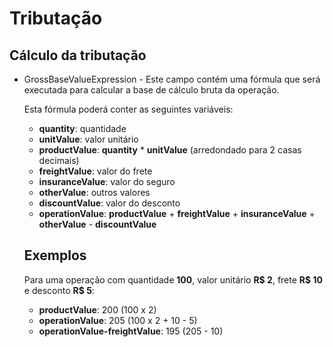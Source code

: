 # Tributação

## Cálculo da tributação

* GrossBaseValueExpression - Este campo contém uma fórmula que será executada para calcular a base de cálculo bruta da operação.

    Esta fórmula poderá conter as seguintes variáveis:

    * **quantity**: quantidade
    * **unitValue**: valor unitário
    * **productValue**: **quantity** * **unitValue** (arredondado para 2 casas decimais)
    * **freightValue**: valor do frete
    * **insuranceValue**: valor do seguro
    * **otherValue**: outros valores
    * **discountValue**: valor do desconto
    * **operationValue**: **productValue** + **freightValue** + **insuranceValue** + **otherValue** - **discountValue**

    ## Exemplos

    Para uma operação com quantidade **100**, valor unitário **R$ 2**, frete **R$ 10** e desconto **R$ 5**:

    * **productValue**: 200 (100 x 2)
    * **operationValue**: 205 (100 x 2 + 10 - 5)
    * **operationValue-freightValue**: 195 (205 - 10)
